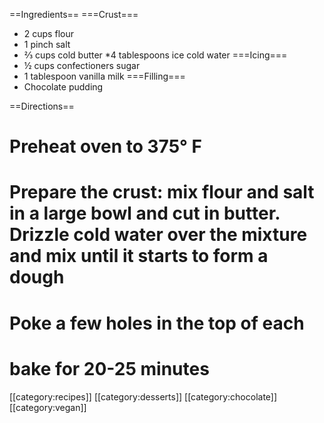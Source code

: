 ==Ingredients==
===Crust===
* 2 cups flour 
* 1 pinch salt
* ⅔ cups cold butter
*4 tablespoons ice cold water
===Icing===
* ½ cups confectioners sugar
* 1 tablespoon vanilla milk
===Filling===
* Chocolate pudding

==Directions==
# Preheat oven to 375° F 
# Prepare the crust: mix flour and salt in a large bowl and cut in butter. Drizzle cold water over the mixture and mix until it starts to form a dough 
# Poke a few holes in the top of each
# bake for 20-25 minutes

[[category:recipes]] [[category:desserts]] [[category:chocolate]] [[category:vegan]]
